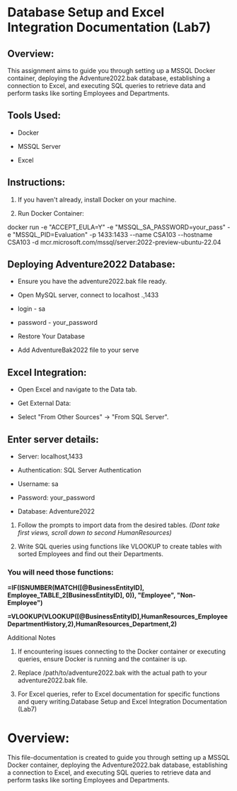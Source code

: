 # Database Setup and Excel Integration Documentation (Lab7)

  

## Overview:

This assignment aims to guide you through setting up a MSSQL Docker container, deploying the Adventure2022.bak database, establishing a connection to Excel, and executing SQL queries to retrieve data and perform tasks like sorting Employees and Departments.

  

## Tools Used:

 - Docker
   
 - MSSQL Server
 -  Excel

## Instructions:

1. If you haven't already, install Docker on your machine.

2. Run Docker Container:

docker run -e "ACCEPT_EULA=Y" -e "MSSQL_SA_PASSWORD=your_pass" -e "MSSQL_PID=Evaluation" -p 1433:1433 --name CSA103 --hostname CSA103 -d mcr.microsoft.com/mssql/server:2022-preview-ubuntu-22.04


## Deploying Adventure2022 Database:

 - Ensure you have the adventure2022.bak file ready.
   
 -  Open MySQL server, connect to localhost .,1433
 -  login - sa
 - password - your_password
 - Restore Your Database
 - Add AdventureBak2022 file to your serve
 
## Excel Integration:

- Open Excel and navigate to the Data tab.

- Get External Data:

- Select "From Other Sources" -> "From SQL Server".

## Enter server details:

- Server: localhost,1433

- Authentication: SQL Server Authentication

- Username: sa

- Password: your_password

- Database: Adventure2022

1. Follow the prompts to import data from the desired tables. *(Dont take first views, scroll down to second HumanResources)*

2. Write SQL queries using functions like VLOOKUP to create tables with sorted Employees and find out their Departments.

### **You will need those functions:**

**=IF(ISNUMBER(MATCH([@BusinessEntityID], Employee_TABLE_2[BusinessEntityID], 0)), "Employee", "Non-Employee")**

  

**=VLOOKUP(VLOOKUP([@BusinessEntityID],HumanResources_EmployeeDepartmentHistory,2),HumanResources_Department,2)**

  

Additional Notes

1) If encountering issues connecting to the Docker container or executing queries, ensure Docker is running and the container is up.

2) Replace /path/to/adventure2022.bak with the actual path to your adventure2022.bak file.

3) For Excel queries, refer to Excel documentation for specific functions and query writing.Database Setup and Excel Integration Documentation (Lab7)

  

# Overview:

This file-documentation is created to guide you through setting up a MSSQL Docker container, deploying the Adventure2022.bak database, establishing a connection to Excel, and executing SQL queries to retrieve data and perform tasks like sorting Employees and Departments.
